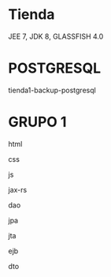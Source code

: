 # Tienda  

JEE 7, JDK 8, GLASSFISH 4.0

# POSTGRESQL 

tienda1-backup-postgresql

# GRUPO 1

html

css

js

jax-rs

dao

jpa

jta

ejb

dto

